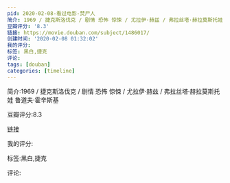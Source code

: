 ```yaml
---
pid: 2020-02-08-看过电影-焚尸人
简介: 1969 / 捷克斯洛伐克 / 剧情 恐怖 惊悚 / 尤拉伊·赫兹 / 弗拉丝塔·赫拉莫斯托娃 鲁道夫·霍辛斯基
豆瓣评分: '8.3'
链接: https://movie.douban.com/subject/1486017/
创建时间: '2020-02-08 01:32:02'
我的评分:
标签: 黑白,捷克
评论:
tags: [douban]
categories: [timeline]
---
```

简介:1969 / 捷克斯洛伐克 / 剧情 恐怖 惊悚 / 尤拉伊·赫兹 / 弗拉丝塔·赫拉莫斯托娃 鲁道夫·霍辛斯基

豆瓣评分:8.3

[链接](https://movie.douban.com/subject/1486017/)

我的评分:

标签:黑白,捷克

评论:

